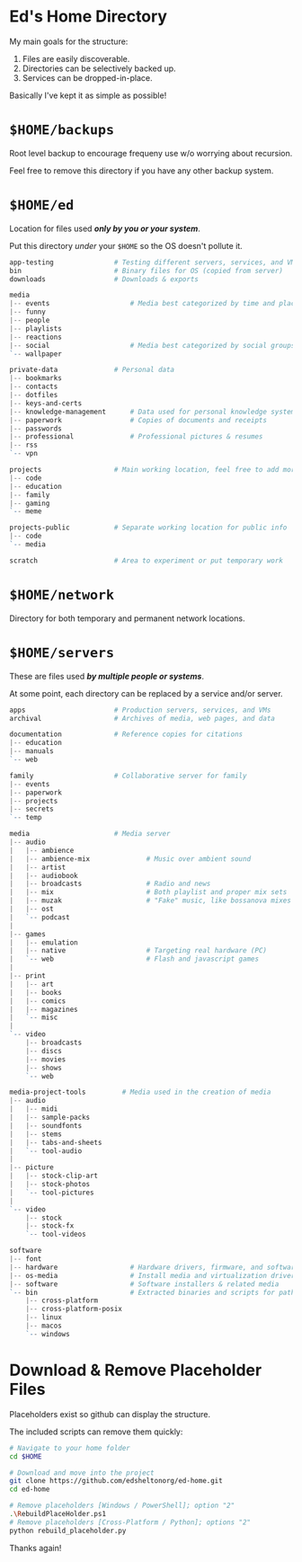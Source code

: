 # Ed's Home Directory

My main goals for the structure:

1. Files are easily discoverable.
2. Directories can be selectively backed up.
3. Services can be dropped-in-place.

Basically I've kept it as simple as possible!

# `$HOME/backups`

Root level backup to encourage frequeny use w/o worrying about recursion.

Feel free to remove this directory if you have any other backup system.

# `$HOME/ed`

Location for files used ***only by you or your system***.

Put this directory *under* your `$HOME` so the OS doesn't pollute it.

```powershell
app-testing               # Testing different servers, services, and VMs
bin                       # Binary files for OS (copied from server)
downloads                 # Downloads & exports

media
|-- events                    # Media best categorized by time and place
|-- funny
|-- people
|-- playlists
|-- reactions
|-- social                    # Media best categorized by social groups
`-- wallpaper

private-data              # Personal data
|-- bookmarks
|-- contacts
|-- dotfiles
|-- keys-and-certs
|-- knowledge-management      # Data used for personal knowledge system
|-- paperwork                 # Copies of documents and receipts
|-- passwords
|-- professional              # Professional pictures & resumes
|-- rss
`-- vpn

projects                  # Main working location, feel free to add more
|-- code
|-- education
|-- family
|-- gaming
`-- meme

projects-public           # Separate working location for public info
|-- code
`-- media

scratch                   # Area to experiment or put temporary work
```

# `$HOME/network`

Directory for both temporary and permanent network locations.

# `$HOME/servers`

These are files used ***by multiple people or systems***.

At some point, each directory can be replaced by a service and/or server.

```powershell
apps                      # Production servers, services, and VMs
archival                  # Archives of media, web pages, and data

documentation             # Reference copies for citations
|-- education
|-- manuals
`-- web

family                    # Collaborative server for family
|-- events
|-- paperwork
|-- projects
|-- secrets
`-- temp

media                     # Media server
|-- audio
|   |-- ambience
|   |-- ambience-mix              # Music over ambient sound
|   |-- artist
|   |-- audiobook
|   |-- broadcasts                # Radio and news
|   |-- mix                       # Both playlist and proper mix sets
|   |-- muzak                     # "Fake" music, like bossanova mixes
|   |-- ost
|   `-- podcast
|
|-- games
|   |-- emulation
|   |-- native                    # Targeting real hardware (PC)
|   `-- web                       # Flash and javascript games
|
|-- print
|   |-- art
|   |-- books
|   |-- comics
|   |-- magazines
|   `-- misc
|
`-- video
    |-- broadcasts
    |-- discs
    |-- movies
    |-- shows
    `-- web

media-project-tools         # Media used in the creation of media
|-- audio
|   |-- midi
|   |-- sample-packs
|   |-- soundfonts
|   |-- stems
|   |-- tabs-and-sheets
|   `-- tool-audio
|
|-- picture
|   |-- stock-clip-art
|   |-- stock-photos
|   `-- tool-pictures
|
`-- video
    |-- stock
    |-- stock-fx
    `-- tool-videos

software
|-- font
|-- hardware                  # Hardware drivers, firmware, and software
|-- os-media                  # Install media and virtualization drivers
|-- software                  # Software installers & related media
`-- bin                       # Extracted binaries and scripts for path
    |-- cross-platform
    |-- cross-platform-posix
    |-- linux
    |-- macos
    `-- windows
```

# Download & Remove Placeholder Files

Placeholders exist so github can display the structure.

The included scripts can remove them quickly:

```bash
# Navigate to your home folder
cd $HOME

# Download and move into the project
git clone https://github.com/edsheltonorg/ed-home.git
cd ed-home

# Remove placeholders [Windows / PowerShell]; option "2"
.\RebuildPlaceHolder.ps1
# Remove placeholders [Cross-Platform / Python]; options "2"
python rebuild_placeholder.py
```

Thanks again!

